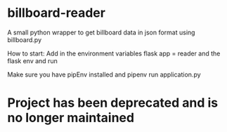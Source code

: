 # billboard-reader
A small python wrapper to get billboard data in json format using billboard.py

How to start:
Add in the environment variables flask app = reader and the flask env and run

Make sure you have pipEnv installed and pipenv run application.py

# Project has been deprecated and is no longer maintained
